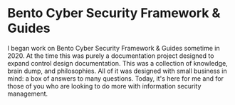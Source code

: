 # Bento Cyber Security Framework & Guides

I began work on Bento Cyber Security Framework & Guides sometime in 2020. At the time this was purely a documentation project designed to expand control design documentation.  This was a collection of knowledge, brain dump, and philosophies.  All of it was designed with small business in mind: a box of answers to many questions.  Today, it's here for me and for those of you who are looking to do more with information security management.  
